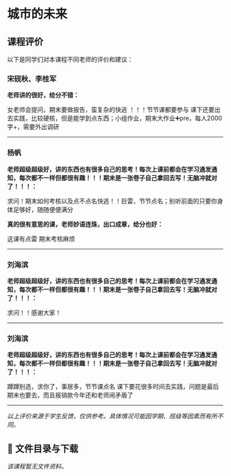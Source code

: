 # 城市的未来

## 课程评价

以下是同学们对本课程不同老师的评价和建议：

### 宋砚秋、李桂军

**老师讲的很好，给分不错：**

女老师会提问，期末要做报告，蛮复杂的快逃 ！！！节节课都要参与 课下还要出去实践，比较硬核，但是能学到点东西；小组作业，期末大作业➕pre，每人2000字+，需要外出调研

---

### 杨帆

**老师超级超级好，讲的东西也有很多自己的思考！每次上课前都会在学习通发通知，每次都不一样但都很有趣！！！期末是一张卷子自己拿回去写！无脑冲就对了！！！：**

求问！期末如何考核以及点不点名快逃！！巨雷，节节点名；别听前面的只要你身体足够好，随随便便满分

**真的很有意思的课，老师妙语连珠，出口成章，给分也好：**

这课有点雷 期末考核麻烦

---

### 刘海滨

**老师超级超级好，讲的东西也有很多自己的思考！每次上课前都会在学习通发通知，每次都不一样但都很有趣！！！期末是一张卷子自己拿回去写！无脑冲就对了！！！：**

求问！！感谢大家！

---

### 刘海滨

**老师超级超级好，讲的东西也有很多自己的思考！每次上课前都会在学习通发通知，每次都不一样但都很有趣！！！期末是一张卷子自己拿回去写！无脑冲就对了！！！：**

蹲蹲别选，求你了，事居多，节节课点名 课下要花很多时间去实践，问题是最后期末也要去，而且报销款今年还和老师闹矛盾了

---

*以上评价来源于学生反馈，仅供参考。具体情况可能因学期、班级等因素而有所不同。*
## 📄 文件目录与下载

_该课程暂无文件资料。_
